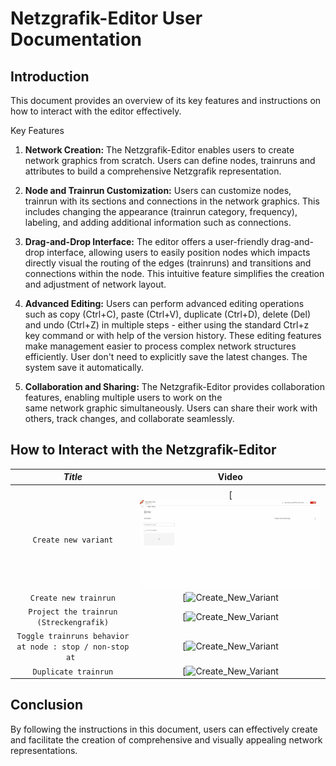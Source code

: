 # Netzgrafik-Editor User Documentation 

## Introduction

This document provides an overview of its key features and instructions on how to interact with 
the editor effectively.

Key Features
1. **Network Creation:**
   The Netzgrafik-Editor enables users to create network graphics from scratch. 
   Users can define nodes, trainruns and attributes to build a comprehensive Netzgrafik representation.

2. **Node and Trainrun Customization:**
   Users can customize nodes, trainrun with its sections and connections in the network graphics. 
   This includes changing the appearance (trainrun category, frequency), labeling, and adding 
   additional information such as connections.

3. **Drag-and-Drop Interface:**
   The editor offers a user-friendly drag-and-drop interface, allowing users to easily position nodes
   which impacts directly visual the routing of the edges (trainruns) and transitions and connections
   within the node. This intuitive feature simplifies the creation and adjustment of network layout.

4. **Advanced Editing:**
   Users can perform advanced editing operations such as copy (Ctrl+C), paste (Ctrl+V), 
   duplicate (Ctrl+D), delete (Del) and undo (Ctrl+Z) in multiple steps - either using the 
   standard Ctrl+z key command or with help of the version history. These editing features make 
   management easier  to process complex network structures efficiently. User don't need to 
   explicitly save the latest changes. The system save it automatically.

5. **Collaboration and Sharing:**
   The Netzgrafik-Editor provides collaboration features, enabling multiple users to work on the  
   same network graphic simultaneously. Users can share their work with others, track changes, 
   and collaborate seamlessly.

## How to Interact with the Netzgrafik-Editor

|                            *Title*                            |                                    Video                                    |
|:-------------------------------------------------------------:|:---------------------------------------------------------------------------:|
|                                                               |                                                                             |
|                   ```Create new variant```                    | [![Create_New_Variant](./animated_images/2024-01-25-Create_New_Variant.gif) |
|                   ```Create new trainrun```                   | [![Create_New_Variant](./animated_images/2024-01-25-Create_New_Trainrun) |
|          ```Project the trainrun (Streckengrafik)```          | [![Create_New_Variant](./animated_images/2024-01-25-Project_Along_Trainrun_Streckengrafik) |
| ```Toggle trainruns behavior at node : stop / non-stop at ``` | [![Create_New_Variant](./animated_images/2024-01-25-Toogle_Stop_NonStop_trainrun_at_node) |
|                ```Duplicate trainrun```                       | [![Create_New_Variant](./animated_images/2024-1-25-Duplicate_Trainrun_ctr_d) |

## Conclusion

By following the instructions in this document, users can effectively create and facilitate the creation of comprehensive and visually appealing network representations.